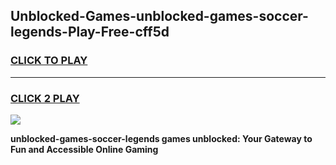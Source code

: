 
## Unblocked-Games-unblocked-games-soccer-legends-Play-Free-cff5d
<h3>
<a href="https://premium76.site?title=unblocked-games-soccer-legends&ref=09A">CLICK TO PLAY</a></h3>
<hr>

<h3>
<a href="https://premium76.site?title=unblocked-games-soccer-legends&ref=09A">CLICK 2 PLAY</a>
  
</h3>

<a href="https://premium76.site?title=unblocked-games-soccer-legends&ref=09A"><img src="https://clearcache.store/games.png"></a>


**unblocked-games-soccer-legends games unblocked: Your Gateway to Fun and Accessible Online Gaming**
